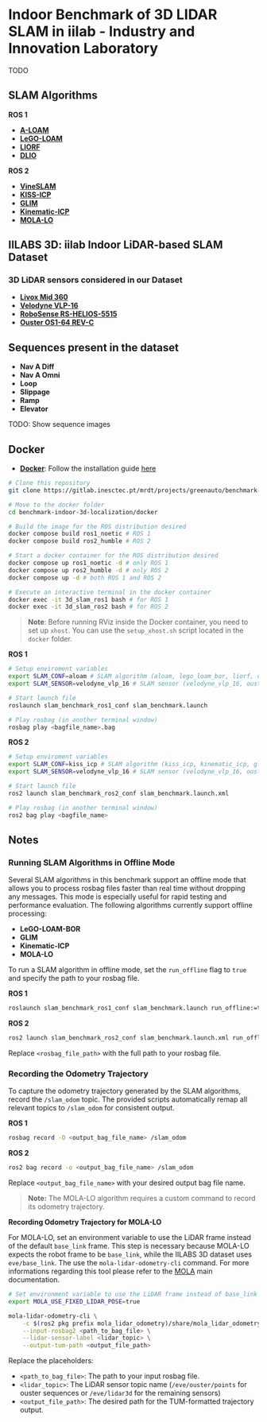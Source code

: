 # Indoor Benchmark of 3D LIDAR SLAM in iilab - Industry and Innovation Laboratory

TODO

## SLAM Algorithms

**ROS 1**

- [**A-LOAM**](/doc/install/slam_algorithms/install_aloam.md)
- [**LeGO-LOAM**](/doc/install/slam_algorithms/install_lego_loam_bor.md)
- [**LIORF**](/doc/install/slam_algorithms/install_liorf.md)
- [**DLIO**](todo)

**ROS 2**

- [**VineSLAM**](todo)
- [**KISS-ICP**](/doc/install/slam_algorithms/install_kiss_icp.md)
- [**GLIM**](/doc/install/slam_algorithms/install_glim.md)
- [**Kinematic-ICP**](/doc/install/slam_algorithms/install_kinematic_icp.md)
- [**MOLA-LO**](todo)

## IILABS 3D: iilab Indoor LiDAR-based SLAM Dataset

### 3D LiDAR sensors considered in our Dataset

- [**Livox Mid 360**](todo)
- [**Velodyne VLP-16**](todo)
- [**RoboSense RS-HELIOS-5515**](todo)
- [**Ouster OS1-64 REV-C**](todo)

## Sequences present in the dataset

- **Nav A Diff**
- **Nav A Omni**
- **Loop**
- **Slippage**
- **Ramp**
- **Elevator**

TODO: Show sequence images

## Docker

- [**Docker**](https://www.docker.com): Follow the installation guide [here](/doc/install/docker/install_docker.md)

```sh
# Clone this repository
git clone https://gitlab.inesctec.pt/mrdt/projects/greenauto/benchmark-indoor-3d-localization

# Move to the docker folder
cd benchmark-indoor-3d-localization/docker

# Build the image for the ROS distribution desired
docker compose build ros1_noetic # ROS 1
docker compose build ros2_humble # ROS 2

# Start a docker container for the ROS distribution desired
docker compose up ros1_noetic -d # only ROS 1
docker compose up ros2_humble -d # only ROS 2
docker compose up -d # both ROS 1 and ROS 2

# Execute an interactive terminal in the docker container
docker exec -it 3d_slam_ros1 bash # for ROS 1
docker exec -it 3d_slam_ros2 bash # for ROS 2
```
> **Note**: Before running RViz inside the Docker container, you need to set up `xhost`. You can use the `setup_xhost.sh` script located in the `docker` folder. 

**ROS 1**
```sh
# Setup enviroment variables
export SLAM_CONF=aloam # SLAM algorithm (aloam, lego_loam_bor, liorf, dlio)
export SLAM_SENSOR=velodyne_vlp_16 # SLAM sensor (velodyne_vlp_16, ouster_os1_64, robosense_rs_helios_5515, livox_mid_360)

# Start launch file
roslaunch slam_benchmark_ros1_conf slam_benchmark.launch

# Play rosbag (in another terminal window)
rosbag play <bagfile_name>.bag
```

**ROS 2**
```sh
# Setup enviroment variables
export SLAM_CONF=kiss_icp # SLAM algorithm (kiss_icp, kinematic_icp, glim, vinelsam, mola_lo)
export SLAM_SENSOR=velodyne_vlp_16 # SLAM sensor (velodyne_vlp_16, ouster_os1_64, robosense_rs_helios_5515, livox_mid_360)

# Start launch file
ros2 launch slam_benchmark_ros2_conf slam_benchmark.launch.xml

# Play rosbag (in another terminal window)
ros2 bag play <bagfile_name>
```

## Notes

### Running SLAM Algorithms in Offline Mode

Several SLAM algorithms in this benchmark support an offline mode that allows you to process rosbag files faster than real time without dropping any messages. This mode is especially useful for rapid testing and performance evaluation. The following algorithms currently support offline processing:

- **LeGO-LOAM-BOR**
- **GLIM**
- **Kinematic-ICP**
- **MOLA-LO**

To run a SLAM algorithm in offline mode, set the `run_offline` flag to `true` and specify the path to your rosbag file.

**ROS 1**
```sh
roslaunch slam_benchmark_ros1_conf slam_benchmark.launch run_offline:=true rosbag_path:=<rosbag_file_path>
```
**ROS 2**
```sh
ros2 launch slam_benchmark_ros2_conf slam_benchmark.launch.xml run_offline:=true rosbag_path:=<rosbag_file_path>
```
Replace `<rosbag_file_path>` with the full path to your rosbag file.

### Recording the Odometry Trajectory

To capture the odometry trajectory generated by the SLAM algorithms, record the `/slam_odom` topic. The provided scripts automatically remap all relevant topics to `/slam_odom` for consistent output.

**ROS 1**
```sh
rosbag record -O <output_bag_file_name> /slam_odom
```
**ROS 2**
```sh
ros2 bag record -o <output_bag_file_name> /slam_odom
```
Replace `<output_bag_file_name>` with your desired output bag file name.
> **Note:** The MOLA-LO algorithm requires a custom command to record its odometry trajectory.

**Recording Odometry Trajectory for MOLA-LO**

For MOLA-LO, set an environment variable to use the LiDAR frame instead of the default `base_link` frame. This step is necessary because MOLA-LO expects the robot frame to be `base_link`, while the IILABS 3D dataset uses `eve/base_link`. The use the `mola-lidar-odometry-cli` command. For more informations regarding this tool please refer to the [MOLA](https://docs.mola-slam.org/latest/mola_lo_apps.html) main documentation.

```sh
# Set environment variable to use the LiDAR frame instead of base_link
export MOLA_USE_FIXED_LIDAR_POSE=true

mola-lidar-odometry-cli \
    -c $(ros2 pkg prefix mola_lidar_odometry)/share/mola_lidar_odometry/pipelines/lidar3d-default.yaml \
    --input-rosbag2 <path_to_bag_file> \
    --lidar-sensor-label <lidar_topic> \
    --output-tum-path <output_file_path>
```

Replace the placeholders:
- `<path_to_bag_file>`: The path to your input rosbag file.
- `<lidar_topic>`: The LiDAR sensor topic name (`/eve/ouster/points` for ouster sequences or `/eve/lidar3d` for the remaining sensors)
- `<output_file_path>`: The desired path for the TUM-formatted trajectory output.
